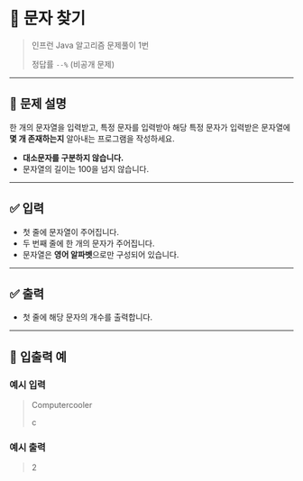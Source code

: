 # 🧮 문자 찾기

> 인프런 Java 알고리즘 문제풀이 1번
>
> 정답률 `--%` (비공개 문제)

---

## 📌 문제 설명

한 개의 문자열을 입력받고, 특정 문자를 입력받아 해당 특정 문자가 입력받은 문자열에 **몇 개 존재하는지** 알아내는 프로그램을 작성하세요.

- **대소문자를 구분하지 않습니다.**
- 문자열의 길이는 100을 넘지 않습니다.

---

## ✅ 입력

- 첫 줄에 문자열이 주어집니다.
- 두 번째 줄에 한 개의 문자가 주어집니다.
- 문자열은 **영어 알파벳**으로만 구성되어 있습니다.

---

## ✅ 출력

- 첫 줄에 해당 문자의 개수를 출력합니다.

---

## 🧾 입출력 예

### 예시 입력
>Computercooler 
>
>c

### 예시 출력
>2